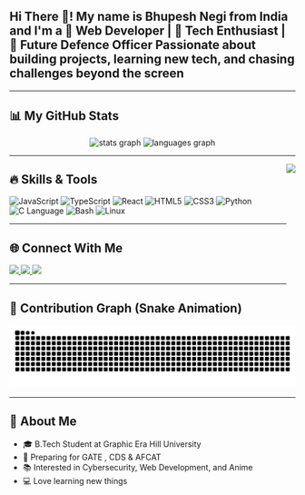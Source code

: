 <h2 align="left">Hi There 👋! My name is Bhupesh Negi from India and I'm a 
  🚀 Web Developer | 📱 Tech Enthusiast | 🎯 Future Defence Officer
Passionate about building projects, learning new tech, and chasing challenges beyond the screen</h2>

---
## 📊 My GitHub Stats  
<div align="center">
  <img src="https://github-readme-stats.vercel.app/api?username=Bhuppi294&show_icons=true&theme=tokyonight&count_private=true&hide_border=true" height="150" alt="stats graph"  />
  <img src="https://github-readme-stats.vercel.app/api/top-langs?username=Bhuppi294&layout=compact&theme=tokyonight&hide_border=true" height="150" alt="languages graph"  />
</div>

---

<img align="right" height="250" src="https://media1.tenor.com/m/4fjag09ZNgEAAAAC/gojo-e-geto-geto.gif"  />

## 🔥 Skills & Tools  
<div align="left"> <img src="https://cdn.jsdelivr.net/gh/devicons/devicon/icons/javascript/javascript-original.svg" height="40" alt="JavaScript"/> <img src="https://cdn.jsdelivr.net/gh/devicons/devicon/icons/typescript/typescript-original.svg" height="40" alt="TypeScript"/> <img src="https://cdn.jsdelivr.net/gh/devicons/devicon/icons/react/react-original.svg" height="40" alt="React"/> <img src="https://cdn.jsdelivr.net/gh/devicons/devicon/icons/html5/html5-original.svg" height="40" alt="HTML5"/> <img src="https://cdn.jsdelivr.net/gh/devicons/devicon/icons/css3/css3-original.svg" height="40" alt="CSS3"/> <img src="https://cdn.jsdelivr.net/gh/devicons/devicon/icons/python/python-original.svg" height="40" alt="Python"/> <img src="https://cdn.jsdelivr.net/gh/devicons/devicon/icons/c/c-original.svg" height="40" alt="C Language"/> <img src="https://cdn.jsdelivr.net/gh/devicons/devicon/icons/bash/bash-original.svg" height="40" alt="Bash"/> <img src="https://cdn.jsdelivr.net/gh/devicons/devicon/icons/linux/linux-original.svg" height="40" alt="Linux"/> </div>

---

## 🌐 Connect With Me  
<div align="left">
  <a href="https://instagram.com/_fets_luck_/" target="_blank">
    <img src="https://img.shields.io/static/v1?message=Instagram&logo=instagram&label=&color=E4405F&logoColor=white&style=for-the-badge" height="35" />
  </a>
  <a href="https://www.linkedin.com/in/bhupesh-negi-51b828251/" target="_blank">
    <img src="https://img.shields.io/static/v1?message=LinkedIn&logo=linkedin&label=&color=0077B5&logoColor=white&style=for-the-badge" height="35" />
  </a>
  <a href="mailto:bhupeshnegi2003@gmail.com">
    <img src="https://img.shields.io/static/v1?message=Gmail&logo=gmail&label=&color=D14836&logoColor=white&style=for-the-badge" height="35" />
  </a>
</div>

---

## 🐍 Contribution Graph (Snake Animation)
<img src="https://raw.githubusercontent.com/Bhuppi294/Bhuppi294/output/snake.svg" alt="Snake animation" />

---

## 📌 About Me  
- 🎓 B.Tech Student at Graphic Era Hill University  
- 💪 Preparing for GATE , CDS & AFCAT 
- 📚 Interested in Cybersecurity, Web Development, and Anime  
- 💻 Love learning new things

